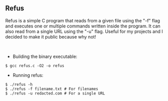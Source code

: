 ## Refus
Refus is a simple C program that reads from a given file using the "-f" flag and executes one or multiple commands written inside the program.
It can also read from a single URL using the "-u" flag. Useful for my projects and I decided to make it public because why not!

<br>

- Building the binary executable:
```console
$ gcc refus.c -O2 -o refus
```

- Running refus:
```console
$ ./refus -h
$ ./refus -f filename.txt # For filenames
$ ./refus -u redacted.com # For a single URL
```

<br>
